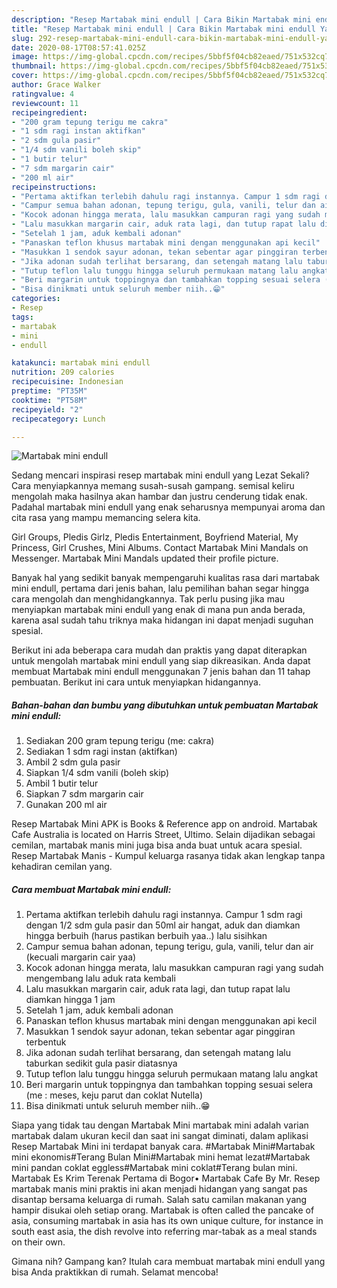 ```yaml
---
description: "Resep Martabak mini endull | Cara Bikin Martabak mini endull Yang Paling Enak"
title: "Resep Martabak mini endull | Cara Bikin Martabak mini endull Yang Paling Enak"
slug: 292-resep-martabak-mini-endull-cara-bikin-martabak-mini-endull-yang-paling-enak
date: 2020-08-17T08:57:41.025Z
image: https://img-global.cpcdn.com/recipes/5bbf5f04cb82eaed/751x532cq70/martabak-mini-endull-foto-resep-utama.jpg
thumbnail: https://img-global.cpcdn.com/recipes/5bbf5f04cb82eaed/751x532cq70/martabak-mini-endull-foto-resep-utama.jpg
cover: https://img-global.cpcdn.com/recipes/5bbf5f04cb82eaed/751x532cq70/martabak-mini-endull-foto-resep-utama.jpg
author: Grace Walker
ratingvalue: 4
reviewcount: 11
recipeingredient:
- "200 gram tepung terigu me cakra"
- "1 sdm ragi instan aktifkan"
- "2 sdm gula pasir"
- "1/4 sdm vanili boleh skip"
- "1 butir telur"
- "7 sdm margarin cair"
- "200 ml air"
recipeinstructions:
- "Pertama aktifkan terlebih dahulu ragi instannya. Campur 1 sdm ragi dengan 1/2 sdm gula pasir dan 50ml air hangat, aduk dan diamkan hingga berbuih (harus pastikan berbuih yaa..) lalu sisihkan"
- "Campur semua bahan adonan, tepung terigu, gula, vanili, telur dan air (kecuali margarin cair yaa)"
- "Kocok adonan hingga merata, lalu masukkan campuran ragi yang sudah mengembang lalu aduk rata kembali"
- "Lalu masukkan margarin cair, aduk rata lagi, dan tutup rapat lalu diamkan hingga 1 jam"
- "Setelah 1 jam, aduk kembali adonan"
- "Panaskan teflon khusus martabak mini dengan menggunakan api kecil"
- "Masukkan 1 sendok sayur adonan, tekan sebentar agar pinggiran terbentuk"
- "Jika adonan sudah terlihat bersarang, dan setengah matang lalu taburkan sedikit gula pasir diatasnya"
- "Tutup teflon lalu tunggu hingga seluruh permukaan matang lalu angkat"
- "Beri margarin untuk toppingnya dan tambahkan topping sesuai selera (me : meses, keju parut dan coklat Nutella)"
- "Bisa dinikmati untuk seluruh member niih..😁"
categories:
- Resep
tags:
- martabak
- mini
- endull

katakunci: martabak mini endull 
nutrition: 209 calories
recipecuisine: Indonesian
preptime: "PT35M"
cooktime: "PT58M"
recipeyield: "2"
recipecategory: Lunch

---
```



![Martabak mini endull](https://img-global.cpcdn.com/recipes/5bbf5f04cb82eaed/751x532cq70/martabak-mini-endull-foto-resep-utama.jpg)

Sedang mencari inspirasi resep martabak mini endull yang Lezat Sekali? Cara menyiapkannya memang susah-susah gampang. semisal keliru mengolah maka hasilnya akan hambar dan justru cenderung tidak enak. Padahal martabak mini endull yang enak seharusnya mempunyai aroma dan cita rasa yang mampu memancing selera kita.

Girl Groups, Pledis Girlz, Pledis Entertainment, Boyfriend Material, My Princess, Girl Crushes, Mini Albums. Contact Martabak Mini Mandals on Messenger. Martabak Mini Mandals updated their profile picture.

Banyak hal yang sedikit banyak mempengaruhi kualitas rasa dari martabak mini endull, pertama dari jenis bahan, lalu pemilihan bahan segar hingga cara mengolah dan menghidangkannya. Tak perlu pusing jika mau menyiapkan martabak mini endull yang enak di mana pun anda berada, karena asal sudah tahu triknya maka hidangan ini dapat menjadi suguhan spesial.


Berikut ini ada beberapa cara mudah dan praktis yang dapat diterapkan untuk mengolah martabak mini endull yang siap dikreasikan. Anda dapat membuat Martabak mini endull menggunakan 7 jenis bahan dan 11 tahap pembuatan. Berikut ini cara untuk menyiapkan hidangannya.

<!--inarticleads1-->

##### Bahan-bahan dan bumbu yang dibutuhkan untuk pembuatan Martabak mini endull:

1. Sediakan 200 gram tepung terigu (me: cakra)
1. Sediakan 1 sdm ragi instan (aktifkan)
1. Ambil 2 sdm gula pasir
1. Siapkan 1/4 sdm vanili (boleh skip)
1. Ambil 1 butir telur
1. Siapkan 7 sdm margarin cair
1. Gunakan 200 ml air


Resep Martabak Mini APK is Books &amp; Reference app on android. Martabak Cafe Australia is located on Harris Street, Ultimo. Selain dijadikan sebagai cemilan, martabak manis mini juga bisa anda buat untuk acara spesial. Resep Martabak Manis - Kumpul keluarga rasanya tidak akan lengkap tanpa kehadiran cemilan yang. 

<!--inarticleads2-->

##### Cara membuat Martabak mini endull:

1. Pertama aktifkan terlebih dahulu ragi instannya. Campur 1 sdm ragi dengan 1/2 sdm gula pasir dan 50ml air hangat, aduk dan diamkan hingga berbuih (harus pastikan berbuih yaa..) lalu sisihkan
1. Campur semua bahan adonan, tepung terigu, gula, vanili, telur dan air (kecuali margarin cair yaa)
1. Kocok adonan hingga merata, lalu masukkan campuran ragi yang sudah mengembang lalu aduk rata kembali
1. Lalu masukkan margarin cair, aduk rata lagi, dan tutup rapat lalu diamkan hingga 1 jam
1. Setelah 1 jam, aduk kembali adonan
1. Panaskan teflon khusus martabak mini dengan menggunakan api kecil
1. Masukkan 1 sendok sayur adonan, tekan sebentar agar pinggiran terbentuk
1. Jika adonan sudah terlihat bersarang, dan setengah matang lalu taburkan sedikit gula pasir diatasnya
1. Tutup teflon lalu tunggu hingga seluruh permukaan matang lalu angkat
1. Beri margarin untuk toppingnya dan tambahkan topping sesuai selera (me : meses, keju parut dan coklat Nutella)
1. Bisa dinikmati untuk seluruh member niih..😁


Siapa yang tidak tau dengan Martabak Mini martabak mini adalah varian martabak dalam ukuran kecil dan saat ini sangat diminati, dalam aplikasi Resep Martabak Mini ini terdapat banyak cara. #Martabak Mini#Martabak mini ekonomis#Terang Bulan Mini#Martabak mini hemat lezat#Martabak mini pandan coklat eggless#Martabak mini coklat#Terang bulan mini. Martabak Es Krim Terenak Pertama di Bogor• Martabak Cafe By Mr. Resep martabak manis mini praktis ini akan menjadi hidangan yang sangat pas disantap bersama keluarga di rumah. Salah satu camilan makanan yang hampir disukai oleh setiap orang. Martabak is often called the pancake of asia, consuming martabak in asia has its own unique culture, for instance in south east asia, the dish revolve into referring mar-tabak as a meal stands on their own. 

Gimana nih? Gampang kan? Itulah cara membuat martabak mini endull yang bisa Anda praktikkan di rumah. Selamat mencoba!
